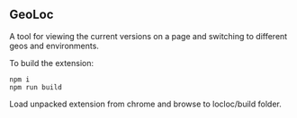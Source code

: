## GeoLoc

A tool for viewing the current versions on a page and switching to different geos and environments.

To build the extension:

    npm i
    npm run build

Load unpacked extension from chrome and browse to locloc/build folder.
